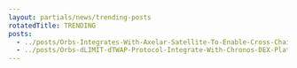 ```yaml
---
layout: partials/news/trending-posts
rotatedTitle: TRENDING
posts:
  - ../posts/Orbs-Integrates-With-Axelar-Satellite-To-Enable-Cross-Chain-Token-Swaps-Across-5-Blockchains.md
  - ../posts/Orbs-dLIMIT-dTWAP-Protocol-Integrate-With-Chronos-DEX-Platform.md
---
```


